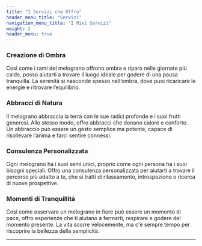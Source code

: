 ```yaml
---
title: "I Servizi che Offro"
header_menu_title: "Servizi"
navigation_menu_title: "I Miei Servizi"
weight: 2
header_menu: true
---
```


### Creazione di Ombra

Così come i rami del melograno offrono ombra e riparo nelle giornate più calde, posso aiutarti a trovare il luogo ideale per godere di una pausa tranquilla. La serenità si nasconde spesso nell’ombra, dove puoi ricaricare le energie e ritrovare l’equilibrio.

### Abbracci di Natura

Il melograno abbraccia la terra con le sue radici profonde e i suoi frutti generosi. Allo stesso modo, offro abbracci che donano calore e conforto. Un abbraccio può essere un gesto semplice ma potente, capace di risollevare l’anima e farci sentire connessi.

### Consulenza Personalizzata

Ogni melograno ha i suoi semi unici, proprio come ogni persona ha i suoi bisogni speciali. Offro una consulenza personalizzata per aiutarti a trovare il percorso più adatto a te, che si tratti di rilassamento, introspezione o ricerca di nuove prospettive.

### Momenti di Tranquillità

Così come osservare un melograno in fiore può essere un momento di pace, offro esperienze che ti aiutano a fermarti, respirare e godere del momento presente. La vita scorre velocemente, ma c'è sempre tempo per riscoprire la bellezza della semplicità.

---